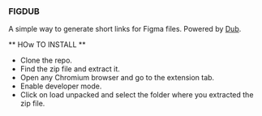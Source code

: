 ### FIGDUB

A simple way to generate short links for Figma files. Powered by [Dub](https://dub.co/).

** HOw TO INSTALL **

- Clone the repo.
- Find the zip file and extract it.
- Open any Chromium browser and go to the extension tab.
- Enable developer mode.
- Click on load unpacked and select the folder where you extracted the zip file.
